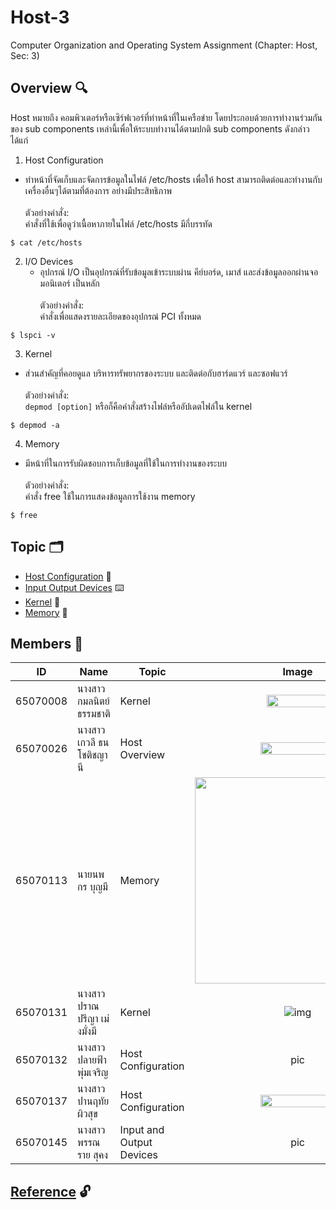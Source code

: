 # Host-3
Computer Organization and Operating System Assignment (Chapter: Host, Sec: 3)

## Overview :mag:
Host หมายถึง คอมพิวเตอร์หรือเซิร์ฟเวอร์ที่ทำหน้าที่ในเครือข่าย โดยประกอบด้วยการทำงานร่วมกันของ sub components เหล่านี้เพื่อให้ระบบทำงานได้ตามปกติ sub components ดังกล่าวได้แก่<br />
1. Host Configuration<br />
  - ทำหน้าที่จัดเก็บและจัดการข้อมูลในไฟล์ /etc/hosts เพื่อให้ host สามารถติดต่อและทำงานกับเครื่องอื่นๆได้ตามที่ต้องการ อย่างมีประสิทธิภาพ <br /><br />
   ตัวอย่างคำสั่ง:<br />
   คำสั่งที่ใช้เพื่อดูว่าเนื้อหาภายในไฟล์ /etc/hosts มีกี่บรรทัด
  ```
  $ cat /etc/hosts
  ```
2. I/O Devices<br />
   - อุปกรณ์ I/O เป็นอุปกรณ์ที่รับข้อมูลเข้าระบบผ่าน คีย์บอร์ด, เมาส์ และส่งข้อมูลออกผ่านจอมอนิเตอร์ เป็นหลัก<br /><br />
   ตัวอย่างคำสั่ง:<br />
   คำสั่งเพื่อแสดงรายละเอียดของอุปกรณ๋ PCI ทั้งหมด
  ```
 $ lspci -v
  ```
3. Kernel<br />
  - ส่วนสำคัญที่คอยดูแล บริหารทรัพยากรของระบบ และติดต่อกับฮาร์ดแวร์ และซอฟแวร์ <br /><br />
  ตัวอย่างคำสั่ง:<br />
   `depmod [option]` หรือก็คือคำสั่งสร้างไฟล๋หรืออัปเดตไฟล์ใน kernel
  ```
  $ depmod -a
  ```
4. Memory<br />
 - มีหน้าที่ในการรับผิดชอบการเก็บข้อมูลที่ใช้ในการทำงานของระบบ  <br /><br />
 ตัวอย่างคำสั่ง:<br />
   คำสั่ง free ใช้ในการแสดงข้อมูลการใช้งาน memory
  ```
  $ free
  ```
## Topic :card_index_dividers:
- [Host Configuration](https://github.com/aaomprt/Host-3/tree/main/Host%20Configuration) :paperclip:
- [Input Output Devices](https://github.com/aaomprt/Host-3/tree/main/Input%20Output%20Devices) :keyboard:
- [Kernel](https://github.com/aaomprt/Host-3/tree/main/Kernel) :pushpin:
- [Memory](https://github.com/aaomprt/Host-3/tree/main/Memory) :floppy_disk:

## Members :space_invader:

| ID  | Name | Topic | Image
| ------------- | ------------- | ------------- | :-----------: |
| 65070008  | นางสาวกมลนิตย์ ธรรมชาติ  | Kernel | <img src="https://scontent.fbkk28-1.fna.fbcdn.net/v/t39.30808-6/426359464_1475576286636292_2307075857368261346_n.jpg?stp=cp6_dst-jpg_p180x540&_nc_cat=105&ccb=1-7&_nc_sid=3635dc&_nc_ohc=ClEWIRrpeMIAX-vlqYc&_nc_ht=scontent.fbkk28-1.fna&oh=00_AfDEFF-K0TOSfIDXQq_E61Bmg8-hWh7BJju6XA2O2pSY3g&oe=65C8C6F1" width="55%"> |
| 65070026  | นางสาวเกวลี ธนโชติชญานี  | Host Overview | <img src="https://private-user-images.githubusercontent.com/118044723/303317166-8440f07a-2928-4a77-a00a-d9a50bd0d83e.jpg?jwt=eyJhbGciOiJIUzI1NiIsInR5cCI6IkpXVCJ9.eyJpc3MiOiJnaXRodWIuY29tIiwiYXVkIjoicmF3LmdpdGh1YnVzZXJjb250ZW50LmNvbSIsImtleSI6ImtleTUiLCJleHAiOjE3MDczOTM2OTAsIm5iZiI6MTcwNzM5MzM5MCwicGF0aCI6Ii8xMTgwNDQ3MjMvMzAzMzE3MTY2LTg0NDBmMDdhLTI5MjgtNGE3Ny1hMDBhLWQ5YTUwYmQwZDgzZS5qcGc_WC1BbXotQWxnb3JpdGhtPUFXUzQtSE1BQy1TSEEyNTYmWC1BbXotQ3JlZGVudGlhbD1BS0lBVkNPRFlMU0E1M1BRSzRaQSUyRjIwMjQwMjA4JTJGdXMtZWFzdC0xJTJGczMlMkZhd3M0X3JlcXVlc3QmWC1BbXotRGF0ZT0yMDI0MDIwOFQxMTU2MzBaJlgtQW16LUV4cGlyZXM9MzAwJlgtQW16LVNpZ25hdHVyZT0zZmEyMzZlMmZiY2NkM2FhNjBhMjkzN2MwYWVjMzVkZDRhMTkwZDYyOTkwNzJiNDkwZTVmY2Y2NTIyZWQ2YWEyJlgtQW16LVNpZ25lZEhlYWRlcnM9aG9zdCZhY3Rvcl9pZD0wJmtleV9pZD0wJnJlcG9faWQ9MCJ9.AICjGaoEr4LPhxUcyKwG5ixA4PShLNLej4d7gT6qR7I" width="60%" height="50%"> |
| 65070113  | นายนพกร บุญมี  | Memory | <img src="https://github.com/aaomprt/Host-3/assets/117189340/891729e4-b890-4c68-8ae3-bc88cbd90e5d" height="330" width="330"> |
| 65070131  | นางสาวปราณปรีญา เม่งมั่งมี  | Kernel | ![img](https://scontent.fbkk3-4.fna.fbcdn.net/v/t39.30808-1/357108356_6260830513993404_6867662345275536233_n.jpg?stp=dst-jpg_p320x320&_nc_cat=108&ccb=1-7&_nc_sid=5740b7&_nc_eui2=AeE80EGz3AZxG-4hQSqa8CPv13EjVCntvmjXcSNUKe2-aJtoXaAb9LTWeWh3jWBvlbhOJYQAyFBcKMZfPDlEP3m8&_nc_ohc=YabJ-qpm2wYAX8SQZGG&_nc_ht=scontent.fbkk3-4.fna&oh=00_AfDiuW7gOZ0MjkbfcwWLZ3aoRssuPImaqVbGtDO4L_1otw&oe=65CA83B7) |
| 65070132  | นางสาวปลายฟ้า พุ่มเจริญ  | Host Configuration | pic |
| 65070137  | นางสาวปานฤทัย ผิวสุข  | Host Configuration | <img src="https://scontent.fbkk22-4.fna.fbcdn.net/v/t39.30808-6/426748090_2045454635819086_4290629315869297157_n.jpg?_nc_cat=109&ccb=1-7&_nc_sid=dd5e9f&_nc_ohc=W7nj3MNRNMoAX9jqJ1A&_nc_ht=scontent.fbkk22-4.fna&oh=00_AfBVLSViEwyaxXeiqrINlAkeIqT2z1ABPY8Zh_LElID1nQ&oe=65CA476D" width="60%"> |
| 65070145  | นางสาวพรรณราย สุคง  | Input and Output Devices | pic |

## [Reference](https://github.com/aaomprt/Host-3/blob/main/references.md) :unlock:




